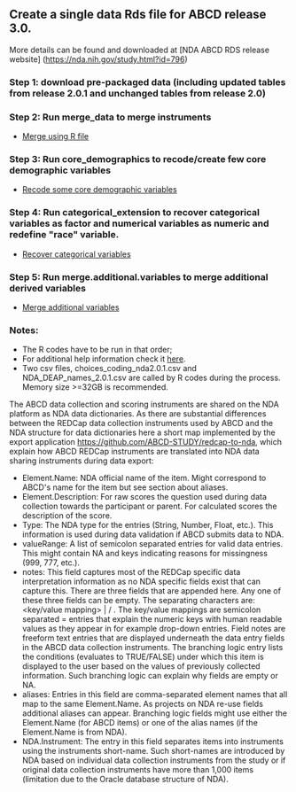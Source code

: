 ## Create a single data Rds file for ABCD release 3.0.

 More details can be found and downloaded at [NDA ABCD RDS release website] (https://nda.nih.gov/study.html?id=796)

### Step 1: download pre-packaged data (including updated tables from release 2.0.1 and unchanged tables from release 2.0)

### Step 2: Run merge_data to merge instruments
- [Merge using R file](notebooks/general/data_merge_nda.3.0.R)

### Step 3: Run core_demographics to recode/create few core demographic variables
- [Recode some core demographic variables](notebooks/general/core_demographics3.0.R)

### Step 4: Run categorical_extension to recover categorical variables as factor and numerical variables as numeric and redefine "race" variable. 
 - [Recover categorical variables](notebooks/general/categorical_extension3.0.R)

### Step 5: Run merge.additional.variables to merge additional derived variables
 - [Merge additional variables](notebooks/general/merge.additional.variables.R)

### Notes: 
- The R codes have to be run in that order; 
- For additional help information check it [here](Notes.to.DAIRC.txt).
- Two csv files, choices_coding_nda2.0.1.csv and NDA_DEAP_names_2.0.1.csv are called by R codes during the process. Memory size >=32GB is recommended.

The ABCD data collection and scoring instruments are shared on the NDA platform as NDA data dictionaries. As there are substantial differences between the REDCap data collection instruments used by ABCD and the NDA structure for data dictionaries here a short map implemented by the export application https://github.com/ABCD-STUDY/redcap-to-nda, which explain how ABCD REDCap instruments are translated into NDA data sharing instruments during data export:

- Element.Name: NDA official name of the item. Might correspond to ABCD's name for the item but see section about aliases.
- Element.Description: For raw scores the question used during data collection towards the participant or parent. For calculated scores the description of the score.
- Type: The NDA type for the entries (String, Number, Float, etc.). This information is used during data validation if ABCD submits data to NDA.
- valueRange: A list of semicolon separated entries for valid data entries. This might contain NA and keys indicating reasons for missingness (999, 777, etc.).
- notes: This field captures most of the REDCap specific data interpretation information as no NDA specific fields exist that can capture this. There are three fields that are appended here. Any one of these three fields can be empty. The separating characters are: <key/value mapping> | <field notes> / <REDCap branching logic>. The key/value mappings are semicolon separated <key> = <value> entries that explain the numeric keys with human readable values as they appear in for example drop-down entries. Field notes are freeform text entries that are displayed underneath the data entry fields in the ABCD data collection instruments. The branching logic entry lists the conditions (evaluates to TRUE/FALSE) under which this item is displayed to the user based on the values of previously collected information. Such branching logic can explain why fields are empty or NA.
- aliases: Entries in this field are comma-separated element names that all map to the same Element.Name. As projects on NDA re-use fields additional aliases can appear. Branching logic fields might use either the Element.Name (for ABCD items) or one of the alias names (if the Element.Name is from NDA).
- NDA.Instrument: The entry in this field separates items into instruments using the instruments short-name. Such short-names are introduced by NDA based on individual data collection instruments from the study or if original data collection instruments have more than 1,000 items (limitation due to the Oracle database structure of NDA).

